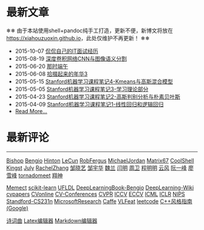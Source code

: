 
# 最新文章

❄❄ 由于本站使用shell+pandoc纯手工打造，更新不便，新博文将放在 <https://xiahouzuoxin.github.io>，此处仅维护不再更新！ ❄❄

- 2015-10-07 [侃侃自己的IT面试经历](./html/侃侃自己的IT面试经历.html)
- 2015-08-19 [深度卷积网络CNN与图像语义分割](./html/深度卷积网络CNN与图像语义分割.html)
- 2015-06-20 [那时端午](html/那时端午.html)
- 2015-06-08 [拾掇起来的年华3](html/拾掇起来的年华3.html)
- 2015-05-15 [Stanford机器学习课程笔记4-Kmeans与高斯混合模型](html/Stanford机器学习课程笔记4-Kmeans与高斯混合模型.html)
- 2015-05-05 [Stanford机器学习课程笔记3-学习理论部分](html/Stanford机器学习课程笔记3-学习理论部分.html)
- 2015-04-23 [Stanford机器学习课程笔记2-高斯判别分析与朴素贝叶斯](html/Stanford机器学习课程笔记2-高斯判别分析与朴素贝叶斯.html)
- 2015-04-09 [Stanford机器学习课程笔记1-线性回归和逻辑回归](html/Stanford机器学习课程笔记1-监督学习.html)
- [Read More...](./Archives.html)

# 最新评论

<!-- 多说最新评论 start -->
<div class="ds-recent-comments" data-num-items="5" data-show-avatars="1" data-show-time="1" data-show-title="1" data-show-admin="1" data-excerpt-length="70"></div>
<!-- 多说最新评论 end -->
<!-- 多说公共JS代码 start (一个网页只需插入一次) -->
<script type="text/javascript">
var duoshuoQuery = {short_name:"xiahouzuoxin"};
	(function() {
		var ds = document.createElement('script');
		ds.type = 'text/javascript';ds.async = true;
		ds.src = (document.location.protocol == 'https:' ? 'https:' : 'http:') + '//static.duoshuo.com/embed.js';
		ds.charset = 'UTF-8';
		(document.getElementsByTagName('head')[0] 
		 || document.getElementsByTagName('body')[0]).appendChild(ds);
	})();
</script>
<!-- 多说公共JS代码 end -->

---

[Bishop](http://research.microsoft.com/en-us/um/people/cmbishop/) [Bengio](http://www.iro.umontreal.ca/~bengioy/yoshua_en/) [Hinton](http://www.cs.toronto.edu/~hinton/) [LeCun](http://yann.lecun.com/) [RobFergus](http://cs.nyu.edu/~fergus/pmwiki/pmwiki.php) [MichaelJordan](http://www.cs.berkeley.edu/~jordan/) [Matrix67](http://www.matrix67.com/blog/) [CoolShell](http://coolshell.cn/) [Kingst](http://www.cnblogs.com/kingst/) [July](http://blog.csdn.net/v_july_v) [RachelZhang](http://blog.csdn.net/abcjennifer) [邹晓艺](http://blog.csdn.net/zouxy09) [邹宇华](http://blog.csdn.net/chenyusiyuan) [魏兰](http://blog.csdn.net/xiaowei_cqu) [闫明](http://blog.csdn.net/geekcome) [周卫](http://blog.csdn.net/ce123_zhouwei) [程明明](http://mmcheng.net/) [云风](http://blog.codingnow.com/) [阮一峰](http://www.ruanyifeng.com/blog/) [廖雪峰](http://www.liaoxuefeng.com/) [tornadomeet](http://www.cnblogs.com/tornadomeet/) [翔神](http://alfredxiangwu.github.io/)

[Memect](http://memect.com/) [scikit-learn](http://scikit-learn.org/stable/index.html) [UFLDL](http://ufldl.stanford.edu/tutorial/) [DeepLearningBook-Bengio](http://www-labs.iro.umontreal.ca/~bengioy/dlbook/) [DeepLearning-Wiki](https://en.wikipedia.org/wiki/Deep_learning) [cvpapers](http://www.cvpapers.com/) [CVonline](http://homepages.inf.ed.ac.uk/rbf/CVonline/) [CV-Conferences](http://iris.usc.edu/Information/Iris-Conferences.html) [CVPR](http://www.pamitc.org/cvpr15/program.php) [ICCV](http://pamitc.org/iccv15/) [ECCV](http://eccv2014.org/) [ICML](http://icml.cc/2015/) [ICLR](http://www.iclr.cc/doku.php?id=iclr2015:main) [NIPS](https://nips.cc/Conferences/2015#) [Standford-CS231n](http://vision.stanford.edu/teaching/cs231n/) [MicrosoftResearch](http://research.microsoft.com/en-us/default.aspx) [Caffe](https://github.com/BVLC/caffe) [VLFeat](http://www.vlfeat.org/) [leetcode](http://leetcode.com/) [C++风格指南(Google)](http://zh-google-styleguide.readthedocs.org/en/latest/google-cpp-styleguide/contents/)

[诗词曲](http://www.tspoem.cn/) [Latex编辑器](http://latex.codecogs.com/eqneditor/editor.php) [Markdown编辑器](http://maxiang.io/)

